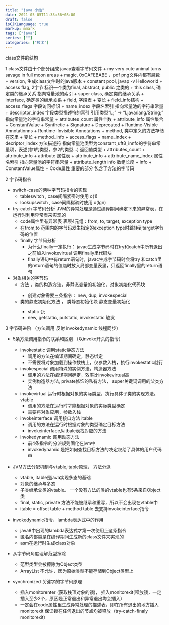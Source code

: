 ```yaml
---
title: "java 小结"
date: 2021-05-05T11:33:56+08:00
draft: false
isCJKLanguage: true
markup: mmark
tags: ["java"]
series: [""]
categories: ["技术"]
---
```



class文件的结构

1  class文件由十个部分组成 javap查看字节码文件
    + my very cute animal turns savage in full moon areas
    +  magic,  0xCAFEBABE ，pdf png文件内都有魔数
    +  version, 生成class文件时的java版本
    +  constant pool,  javap -v Helloworld
    +  access flag, 2字节 标识一个类为final, abstract, public 之类的
    +  this class,  确定类的继承关系 指向常量池的索引
    +  super class, 确定类的继承关系
    +  interface,   确定类的继承关系
    +  field, 字段表
       +  变长
       +  field_info结构 
          +  access_flags 字段访问标识
          +  name_index 字段名索引 指向常量池的字符串常量
          +  descriptor_index  字段类型描述符的索引  引用类型“L;” -> “Ljava/lang/String;” 指向常量池的字符串常量
          +  attributes_count 属性个数
          +  attribute_info  属性集合
             +  ConstantValue
             +  Synthetic
             +  Signature
             +  Deprecated
             +  Runtime-Visible Annotationns
             +  Runtime-Invisible Annotations
    +  method, 类中定义的方法存储在这里
       +  变长
       +  method_info
          +  access_flags
          +  name_index
          +  decriptor_index 方法描述符 指向常量池类型为constant_uft8_innfo的字符串常量项，表述(参1的类型，参2的类型...) 返回值类型
          +  attributes_count
          +  attribute_info
    +  attribute 属性表
       +  attribute_info 
          +  attribute_name_index 属性名索引 指向常量池的字符串常量
          +  attribute_length info 数组长度
          +  info
             +  ConstantValue属性
             +  Code属性 重要的部分 包含了方法的字节码

2 字节码指令
+ switch-case的两种字节码指令的实现
   + tableswitch , case间隔紧密时使用 o(1)
   + lookupswitch , case间隔稀疏时使用  o(lgn)
+ try-catch 字节码分析 JVM的异常处理是通过编译期间确定下来的异常表，在运行时利用异常表来实现的
   + code属性里有异常表 表项4元组：from, to, target, exception type
   + 在from,to 范围内的字节码发生指定的exception type时跳转到target字节码的位置
   + finally 字节码分析
      + 为什么finally一定执行： javac生成字节码时在try和catch中所有退出之前加入invokevirtual 调用finally里代码块
      + finally语句中有return语句时，javac生成字节码时会将try 和catch里的return语句的值临时放入局部变量表里，只返回finally里的return语句
+ 对象相关的字节码
   + <init> 方法 ，类的构造方法，非静态变量的初始化，对象初始化代码块 
      + 创建对象需要三条指令： new, dup, invokespecial 
   + <clinit> 类的静态初始化方法 ， 类静态初始化块 静态变量初始化
      + static {};
      + new, getstatic, putstatic, invokestatic 触发

3 字节码进阶 （方法调用 反射 invokedynamic 线程同步）

+ 5条方法调用指令的联系和区别 （以invoke开头的指令）
   + invokestatic 调用static静态方法
      + 调用的方法在编译期间确定，静态绑定
      + 不需要将对象加载到操作数栈上，仅参数入栈，执行invokestatic就行
   + invokespecial  调用特殊的实例方法，构造器方法
      + 调用的方法在编译期间确定，效率比invokevirtual高
      + 实例构造器方法<init>, private修饰的私有方法， super关键词调用的父类方法
   + invokevirtual 运行时根据对象的实际类型，执行具体子类的实现方法。 vtable
      + 调用的方法在运行时才能根据对象的实际类型确定
      + 需要将对象应用，参数入栈
   + invokeinterface 调用接口方法  itable
      + 调用的方法在运行时根据对象的类型确定目标方法
      + invokeinterface从itbale表找对应的方法
   + invokedynamic 调用动态方法
      + 前4条指令的分派规则固化在jvm中
      + invokedynamic 是把如何查找目标方法的决定权给了具体的用户代码中

+ JVM方法分配机制与vtable,itable原理， 方法分派
   + vtable, itable是java实现多态的基础
   + 对象的继承与多态
   + 子类继承父类的vtable。 一个没有方法的类的vtable也有5条来自Object类
   + final, static, private 方法不能被继承和重写，所以不会出现在vtable中
   + itable = offset table + method table 去支持invokeinterface指令 
+ invokedynamic指令，lambda表达式中的作用
   + java8中出现的lambda表达式才第一次使用上这条指令
   + 匿名内部类是在编译期间生成新的class文件来实现的
   + asm在运行时生成class对象
+ 从字节码角度理解范型擦除
   + 范型类型会被擦除为Object类型
   + ArrayList<int> 不允许，因为原始类型不能存储到Object类型上
+ synchronized 关键字的字节码原理
   + 插入monitorenter (获取栈顶对象的锁)， 插入monitorexit(释放锁，一定插入至少2个，原因是正常退出和异常退出均会插入）
   + 一定会在code属性里生成异常处理的描述表，即在所有退出的地方插入monitorexit 保证锁在任何退出的节点均被释放（try-catch-finaly monitorexit）